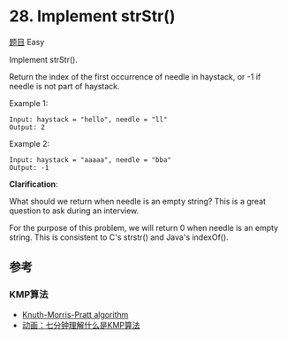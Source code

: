 # 28. Implement strStr()
[题目](https://leetcode.com/problems/implement-strstr/)
Easy


Implement strStr().

Return the index of the first occurrence of needle in haystack, or -1 if needle is not part of haystack.

Example 1:
```plaintext
Input: haystack = "hello", needle = "ll"
Output: 2
```
Example 2:
```plaintext
Input: haystack = "aaaaa", needle = "bba"
Output: -1
```
**Clarification**:

What should we return when needle is an empty string? This is a great question to ask during an interview.

For the purpose of this problem, we will return 0 when needle is an empty string. This is consistent to C's strstr() and Java's indexOf().

## 参考
### KMP算法
-   [Knuth-Morris-Pratt algorithm](http://www.inf.fh-flensburg.de/lang/algorithmen/pattern/kmpen.htm)
-   [动画：七分钟理解什么是KMP算法](https://mp.weixin.qq.com/s?__biz=MzUyNjQxNjYyMg==&mid=2247485939&idx=1&sn=b25f39b5644da92c4047bbbd9936f73c&chksm=fa0e6672cd79ef64dda0a21e23c2817edf4a64cbb75b9bed328d6519c6cd4fef36d03a4cb309)
